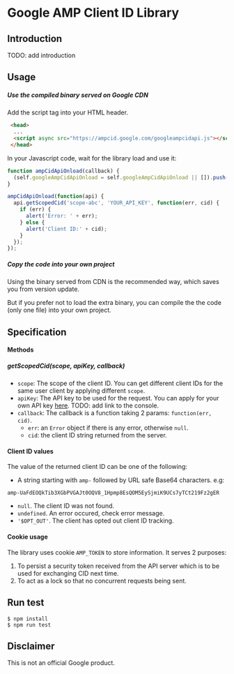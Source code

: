 # Google AMP Client ID Library

## Introduction
TODO: add introduction

## Usage

##### Use the compiled binary served on Google CDN
Add the script tag into your HTML header.
```html
 <head>
  ...
  <script async src="https://ampcid.google.com/googleampcidapi.js"></script>
 </head>
```

In your Javascript code, wait for the library load and use it:
```js
function ampCidApiOnload(callback) {
  (self.googleAmpCidApiOnload = self.googleAmpCidApiOnload || []).push(callback);
}

ampCidApiOnload(function(api) {
  api.getScopedCid('scope-abc', 'YOUR_API_KEY', function(err, cid) {
    if (err) {
      alert('Error: ' + err);
    } else {
      alert('Client ID:' + cid);
    }
  });
});
```

##### Copy the code into your own project
Using the binary served from CDN is the recommended way, which saves you from
 version update.

But if you prefer not to load the extra binary, you can compile the the code
(only one file) into your own project.

## Specification

#### Methods
##### getScopedCid(scope, apiKey, callback)
- `scope`: The scope of the client ID. You can get different client IDs for the same user client by applying different `scope`.
- `apiKey`: The API key to be used for the request. You can apply for your own API key [here](). TODO: add link to the console.
- `callback`: The callback is a function taking 2 params: `function(err, cid)`.
  - `err`: an `Error` object if there is any error, otherwise `null`.
  - `cid`: the client ID string returned from the server.

#### Client ID values
The value of the returned client ID can be one of the following:
- A string starting with `amp-` followed by URL safe Base64 characters. e.g: 
```
amp-UaFdEOQkTib3XGbPVGAJt0OQV8_1Hpmp8EsQOM5EySjmiK9UCs7yTCt219Fz2gER
```
- `null`. The client ID was not found.
- `undefined`. An error occured, check error message. 
- `'$OPT_OUT'`. The client has opted out client ID tracking. 

#### Cookie usage
The library uses cookie `AMP_TOKEN` to store information. It serves 2 purposes:
1. To persist a security token received from the API server which is to be used for exchanging CID next time.
2. To act as a lock so that no concurrent requests being sent. 


## Run test
```
$ npm install
$ npm run test

```

## Disclaimer
This is not an official Google product.